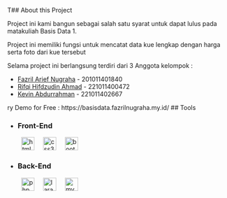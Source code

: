 T## About this Project

<p>Project ini kami bangun sebagai salah satu syarat untuk dapat lulus pada matakuliah Basis Data 1.</p>
<p>Project ini memiliki fungsi untuk mencatat data kue lengkap dengan harga serta foto dari kue tersebut</p>

<p>Selama project ini berlangsung terdiri dari 3 Anggota kelompok : </p>
<ul>
 <li><a href="https://github.com/fazrilarief">Fazril Arief Nugraha</a> - 201011401840</li>
 <li><a href="https://github.com/KevinAbdurrahman">Rifqi Hifdzudin Ahmad</a> - 221011400472</li>
 <li><a href="https://github.com/KUSHOGAKI">Kevin Abdurrahman</a> - 221011402667</li>
</ul>ry Demo for Free : https://basisdata.fazrilnugraha.my.id/
## Tools
<ul>
  <li><h3>Front-End</h3></li>
</ul>
<div align="left">
  <img width="12" />
  <img width="12" />
  <img src="https://skillicons.dev/icons?i=html" height="30" alt="html5 logo"  />
  <img width="12" />
  <img src="https://skillicons.dev/icons?i=css" height="30" alt="css3 logo"  />
  <img width="12" />
  <img src="https://skillicons.dev/icons?i=tailwindcss" height="30" alt="bootstrap logo"  />
  <img width="12" />
</div>

<ul>
  <li><h3>Back-End</h3></li>
</ul>
<div align="left">
  <img width="12" />
  <img width="12" />
  <img src="https://skillicons.dev/icons?i=php" height="30" alt="php logo"  />
  <img width="12" />
  <img src="https://skillicons.dev/icons?i=laravel" height="30" alt="laravel logo"  />
  <img width="12" />
  <img src="https://skillicons.dev/icons?i=mysql" height="30" alt="mysql logo"  />
  <img width="12" />
</div>
